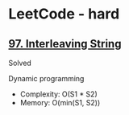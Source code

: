 # LeetCode - hard

## [97. Interleaving String](https://leetcode.com/problems/interleaving-string)

Solved

Dynamic programming

* Complexity: O(S1 * S2)
* Memory: O(min(S1, S2))
